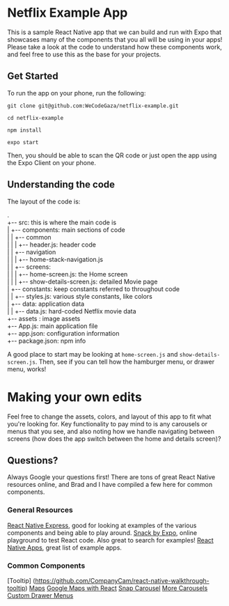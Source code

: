 # Netflix Example  App

This is a sample React Native app that we can build and run with Expo  that showcases many of the components that you all will be using in your apps! Please take a look at the code to understand how these components work, and feel free to use this as the base for your projects.

## Get Started
To run the app on your phone, run the following:

`git clone git@github.com:WeCodeGaza/netflix-example.git`

`cd netflix-example`

`npm install`

`expo start`

Then, you should be able to scan the QR code or just open the app using the Expo Client on your phone.

## Understanding the code
The layout of the code is:

.  
+-- src: this is where the main code is   
|   +-- components: main sections of code  
|   |   +-- common  
|   |   |   +-- header.js: header code  
|   |   +-- navigation  
|   |   |   +-- home-stack-navigation.js   
|   |   +-- screens:  
|   |   |   +-- home-screen.js: the Home screen  
|   |   |   +-- show-details-screen.js: detailed Movie page  
|   +-- constants: keep constants referred to throughout code  
|   |   +-- styles.js: various style constants, like colors   
|   +-- data: application data  
|   |   +-- data.js: hard-coded Netflix movie data  
+-- assets : image assets  
+-- App.js: main application file  
+-- app.json: configuration information  
+-- package.json: npm info  

A good place to start may be looking at `home-screen.js` and `show-details-screen.js`.
Then, see if you can tell how the hamburger menu, or drawer menu, works!

# Making your own edits
Feel free to change the assets, colors, and layout of this app to fit what you're  looking for. Key functionality to pay mind to is any carousels or menus that you see, and also noting how we handle navigating between screens (how does the app switch between the home and details screen)?

## Questions?
Always Google your questions first! There are tons of great React Native resources online, and Brad and I have compiled a few here for common components.

### General Resources
[React Native Express](http://www.reactnativeexpress.com/), good for looking at examples of the various components and being able to play around.
[Snack by Expo](https://snack.expo.io/), online playground to test React code. Also great to search for examples!
[React Native Apps](https://github.com/ReactNativeNews/React-Native-Apps), great list of example apps.

### Common Components
[Tooltip] (https://github.com/CompanyCam/react-native-walkthrough-tooltip)
[Maps](https://github.com/react-community/react-native-maps)
[Google Maps with React](https://codeburst.io/react-native-google-map-with-react-native-maps-572e3d3eee14)
[Snap Carousel](https://www.npmjs.com/package/react-native-snap-carousel)
[More Carousels](https://blog.expo.io/introducing-sideswipe-a-cross-platform-carousel-for-react-native-8b9a0f18df53)
[Custom Drawer Menus](https://codeburst.io/custom-drawer-using-react-navigation-80abbab489f7)

